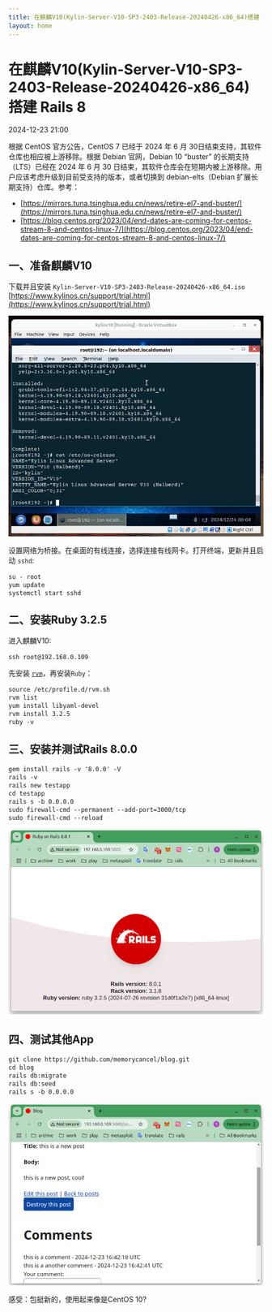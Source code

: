```yaml
---
title: 在麒麟V10(Kylin-Server-V10-SP3-2403-Release-20240426-x86_64)搭建 Rails 8
layout: home
---
```


# 在麒麟V10(Kylin-Server-V10-SP3-2403-Release-20240426-x86_64)搭建 Rails 8

2024-12-23 21:00

根据 CentOS 官方公告，CentOS 7 已经于 2024 年 6 月 30日结束支持，其软件仓库也相应被上游移除。根据 Debian 官网，Debian 10 “buster” 的长期支持（LTS）已经在 2024 年 6 月 30 日结束，其软件仓库会在短期内被上游移除。用户应该考虑升级到目前受支持的版本，或者切换到 debian-elts（Debian 扩展长期支持）仓库。参考：
+ [https://mirrors.tuna.tsinghua.edu.cn/news/retire-el7-and-buster/](https://mirrors.tuna.tsinghua.edu.cn/news/retire-el7-and-buster/)
+ [https://blog.centos.org/2023/04/end-dates-are-coming-for-centos-stream-8-and-centos-linux-7/](https://blog.centos.org/2023/04/end-dates-are-coming-for-centos-stream-8-and-centos-linux-7/)


## 一、准备麒麟V10

下载并且安装 `Kylin-Server-V10-SP3-2403-Release-20240426-x86_64.iso`
[https://www.kylinos.cn/support/trial.html](https://www.kylinos.cn/support/trial.html)

![1](assets/images/2024-12-24/1.png)

设置网络为桥接。在桌面的有线连接，选择连接有线网卡。打开终端，更新并且启动 `sshd`:

```shell
su - root
yum update
systemctl start sshd
```

## 二、安装Ruby 3.2.5

进入麒麟V10:

```shell
ssh root@192.168.0.109
```

先安装 [`rvm`](https://rvm.io/)，再安装`Ruby`：
```shell
source /etc/profile.d/rvm.sh
rvm list
yum install libyaml-devel
rvm install 3.2.5
ruby -v
```

## 三、安装并测试Rails 8.0.0

```shell
gem install rails -v '8.0.0' -V
rails -v
rails new testapp
cd testapp
rails s -b 0.0.0.0
sudo firewall-cmd --permanent --add-port=3000/tcp
sudo firewall-cmd --reload
```

![2](assets/images/2024-12-24/2.png)

## 四、测试其他App

```shell
git clone https://github.com/memorycancel/blog.git
cd blog
rails db:migrate
rails db:seed
rails s -b 0.0.0.0
```
![3](assets/images/2024-12-24/3.png)

感受：包挺新的，使用起来像是CentOS 10?

